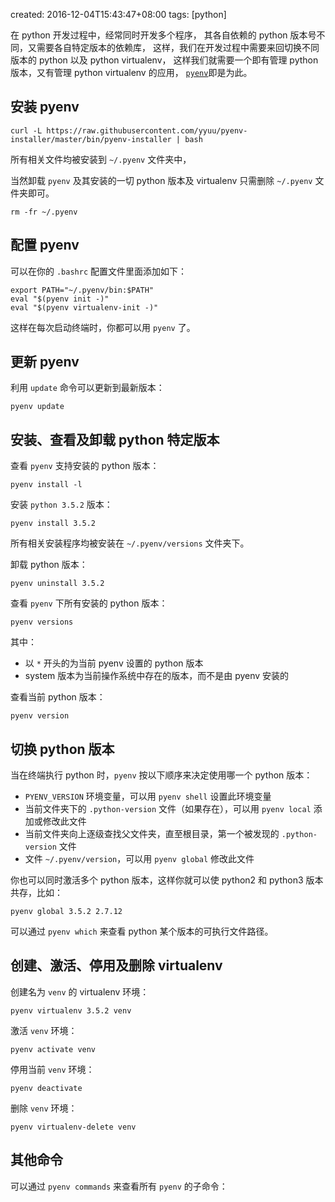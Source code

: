created: 2016-12-04T15:43:47+08:00
tags: [python]

在 python 开发过程中，经常同时开发多个程序，
其各自依赖的 python 版本号不同，又需要各自特定版本的依赖库，
这样，我们在开发过程中需要来回切换不同版本的 python 以及 python virtualenv，
这样我们就需要一个即有管理 python 版本，又有管理 python virtualenv 的应用，
[`pyenv`](https://github.com/yyuu/pyenv)即是为此。


## 安装 pyenv


```
curl -L https://raw.githubusercontent.com/yyuu/pyenv-installer/master/bin/pyenv-installer | bash
```

所有相关文件均被安装到 `~/.pyenv` 文件夹中，

当然卸载 `pyenv` 及其安装的一切 python 版本及 virtualenv 只需删除 `~/.pyenv` 文件夹即可。

```
rm -fr ~/.pyenv
```


## 配置 pyenv

可以在你的 `.bashrc` 配置文件里面添加如下：

```
export PATH="~/.pyenv/bin:$PATH"
eval "$(pyenv init -)"
eval "$(pyenv virtualenv-init -)"
```

这样在每次启动终端时，你都可以用 `pyenv` 了。


## 更新 pyenv

利用 `update` 命令可以更新到最新版本：

```
pyenv update
```


## 安装、查看及卸载 python 特定版本

查看 `pyenv` 支持安装的 python 版本：

```
pyenv install -l
```

安装 `python 3.5.2` 版本：

```
pyenv install 3.5.2
```

所有相关安装程序均被安装在 `~/.pyenv/versions` 文件夹下。

卸载 python 版本：

```
pyenv uninstall 3.5.2
```

查看 `pyenv` 下所有安装的 python 版本：

```
pyenv versions
```

其中：

* 以 `*` 开头的为当前 pyenv 设置的 python 版本
* system 版本为当前操作系统中存在的版本，而不是由 pyenv 安装的

查看当前 python 版本：

```
pyenv version
```


## 切换 python 版本


当在终端执行 python 时，`pyenv` 按以下顺序来决定使用哪一个 python 版本：

* `PYENV_VERSION` 环境变量，可以用 `pyenv shell` 设置此环境变量
* 当前文件夹下的 `.python-version` 文件（如果存在），可以用 `pyenv local` 添加或修改此文件
* 当前文件夹向上逐级查找父文件夹，直至根目录，第一个被发现的 `.python-version` 文件
* 文件 `~/.pyenv/version`，可以用 `pyenv global` 修改此文件

你也可以同时激活多个 python 版本，这样你就可以使 python2 和 python3 版本共存，比如：

```
pyenv global 3.5.2 2.7.12
```

可以通过 `pyenv which` 来查看 python 某个版本的可执行文件路径。


## 创建、激活、停用及删除 virtualenv

创建名为 `venv` 的 virtualenv 环境：

```
pyenv virtualenv 3.5.2 venv
```

激活 `venv` 环境：

```
pyenv activate venv
```

停用当前 `venv` 环境：

```
pyenv deactivate
```

删除 `venv` 环境：

```
pyenv virtualenv-delete venv
```


## 其他命令

可以通过 `pyenv commands` 来查看所有 `pyenv` 的子命令：
